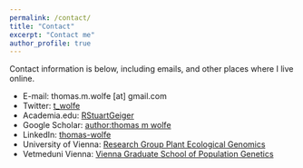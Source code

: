 ```yaml
---
permalink: /contact/
title: "Contact"
excerpt: "Contact me"
author_profile: true
---
```

Contact information is below, including emails, and other places where I live online.

* E-mail: thomas.m.wolfe [at] gmail.com
* Twitter: [t_wolfe](https://twitter.com/MupdnW)
* Academia.edu: [RStuartGeiger](http://georgetown.academia.edu/RStuartGeiger)
* Google Scholar: [author:thomas m wolfe](https://scholar.google.com/citations?user=gEFelJQAAAAJ&hl=en)
* LinkedIn: [thomas-wolfe](https://www.linkedin.com/in/thomas-wolfe-b4b829179/)
* University of Vienna: [Research Group Plant Ecological Genomics](https://plantgenomics.univie.ac.at/)
* Vetmeduni Vienna: [Vienna Graduate School of Population Genetics](https://www.popgen-vienna.at/people/students/)

